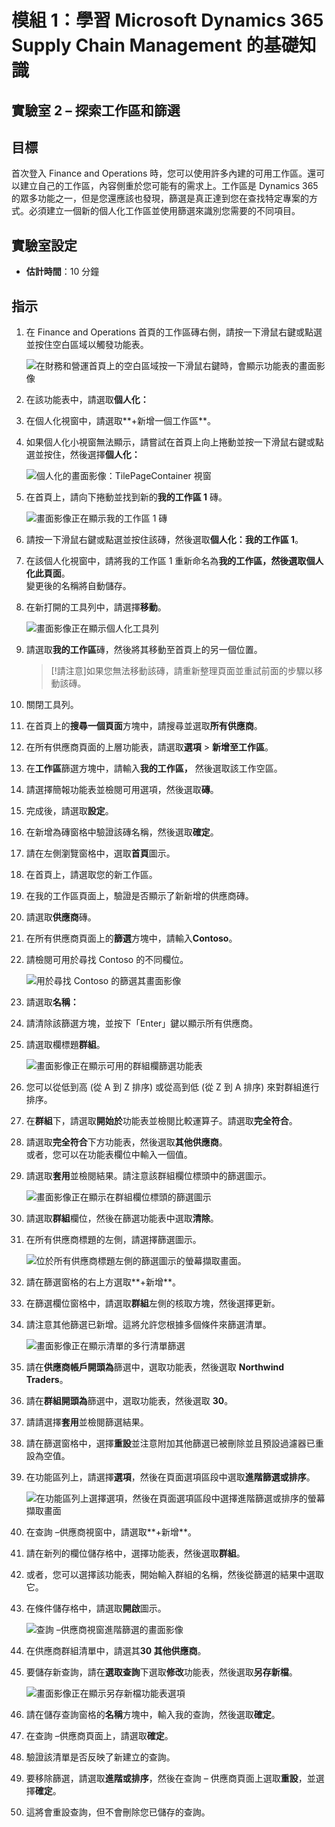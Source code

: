﻿---
lab:
    title: '實驗室 2：探索工作區與篩選'
    module: '模組 1：學習 Microsoft Dynamics 365 Supply Chain Management 的基礎知識'
---

# 模組 1：學習 Microsoft Dynamics 365 Supply Chain Management 的基礎知識

## 實驗室 2 – 探索工作區和篩選

## 目標

首次登入 Finance and Operations 時，您可以使用許多內建的可用工作區。還可以建立自己的工作區，內容側重於您可能有的需求上。工作區是 Dynamics 365 的眾多功能之一，但是您還應該也發現，篩選是真正達到您在查找特定專案的方式。必須建立一個新的個人化工作區並使用篩選來識別您需要的不同項目。

## 實驗室設定

   - **估計時間**：10 分鐘

## 指示

1. 在 Finance and Operations 首頁的工作區磚右側，請按一下滑鼠右鍵或點選並按住空白區域以觸發功能表。

    ![在財務和營運首頁上的空白區域按一下滑鼠右鍵時，會顯示功能表的畫面影像](./media/m1-common-home-page-right-click-personalize.png)

1. 在該功能表中，請選取**個人化：**

1. 在個人化視窗中，請選取**+新增一個工作區**。

1. 如果個人化小視窗無法顯示，請嘗試在首頁上向上捲動並按一下滑鼠右鍵或點選並按住，然後選擇**個人化：**

    ![個人化的畫面影像：TilePageContainer 視窗](./media/m1-common-home-page-right-click-personalize-window.png)

1. 在首頁上，請向下捲動並找到新的**我的工作區 1** 磚。

    ![畫面影像正在顯示我的工作區 1 磚](./media/m1-common-home-page-my-workspace-1.png)

1. 請按一下滑鼠右鍵或點選並按住該磚，然後選取**個人化：我的工作區 1**。

1. 在該個人化視窗中，請將我的工作區 1 重新命名為**我的工作區，**然後選取**個人化此頁面**。  
    變更後的名稱將自動儲存。

1. 在新打開的工具列中，請選擇**移動**。

    ![畫面影像正在顯示個人化工具列](./media/m1-common-personize-this-page-toolbar.png)

1. 請選取**我的工作區**磚，然後將其移動至首頁上的另一個位置。

    >[!請注意]如果您無法移動該磚，請重新整理頁面並重試前面的步驟以移動該磚。

1. 關閉工具列。

1. 在首頁上的**搜尋一個頁面**方塊中，請搜尋並選取**所有供應商**。

1. 在所有供應商頁面的上層功能表，請選取**選項** > **新增至工作區**。

1. 在**工作區**篩選方塊中，請輸入**我的工作區，** 然後選取該工作空區。

1. 請選擇簡報功能表並檢閱可用選項，然後選取**磚**。

1. 完成後，請選取**設定**。

1. 在新增為磚窗格中驗證該磚名稱，然後選取**確定**。

1. 請在左側瀏覽窗格中，選取**首頁**圖示。

1. 在首頁上，請選取您的新工作區。

1. 在我的工作區頁面上，驗證是否顯示了新新增的供應商磚。

1. 請選取**供應商**磚。

1. 在所有供應商頁面上的**篩選**方塊中，請輸入**Contoso**。

1. 請檢閱可用於尋找 Contoso 的不同欄位。

    ![用於尋找 Contoso 的篩選其畫面影像](./media/m1-common-filter-vendor-contoso.png)

1. 請選取**名稱：**

1. 請清除該篩選方塊，並按下「Enter」鍵以顯示所有供應商。

1. 請選取欄標題**群組**。

    ![畫面影像正在顯示可用的群組欄篩選功能表](./media/m1-common-filter-group-column.png)

1. 您可以從低到高 (從 A 到 Z 排序) 或從高到低 (從 Z 到 A 排序) 來對群組進行排序。

1. 在**群組**下，請選取**開始於**功能表並檢閱比較運算子。請選取**完全符合**。

1. 請選取**完全符合**下方功能表，然後選取**其他供應商**。  
    或者，您可以在功能表欄位中輸入一個值。

1. 請選取**套用**並檢閱結果。請注意該群組欄位標頭中的篩選圖示。

    ![畫面影像正在顯示在群組欄位標頭的篩選圖示](./media/m1-common-group-column-filter.png)

1. 請選取**群組**欄位，然後在篩選功能表中選取**清除**。

1. 在所有供應商標題的左側，請選擇篩選圖示。

    ![位於所有供應商標題左側的篩選圖示的螢幕擷取畫面。](./media/m1-common-all-vendors-page-filter.png)

1. 請在篩選窗格的右上方選取**+新增**。

1. 在篩選欄位窗格中，請選取**群組**左側的核取方塊，然後選擇更新。

1. 請注意其他篩選已新增。這將允許您根據多個條件來篩選清單。

    ![畫面影像正在顯示清單的多行清單篩選](./media/m1-common-multi-line-filter.png)

1. 請在**供應商帳戶開頭為**篩選中，選取功能表，然後選取 **Northwind Traders**。

1. 請在**群組開頭為**篩選中，選取功能表，然後選取 **30**。

1. 請請選擇**套用**並檢閱篩選結果。

1. 請在篩選窗格中，選擇**重設**並注意附加其他篩選已被刪除並且預設過濾器已重設為空值。

1. 在功能區列上，請選擇**選項**，然後在頁面選項區段中選取**進階篩選或排序**。

    ![在功能區列上選擇選項，然後在頁面選項區段中選擇進階篩選或排序的螢幕擷取畫面](./media/m1-common-advanced-filter-sort-ribbon.png)

1. 在查詢 –供應商視窗中，請選取**+新增**。

1. 請在新列的欄位儲存格中，選擇功能表，然後選取**群組**。

1. 或者，您可以選擇該功能表，開始輸入群組的名稱，然後從篩選的結果中選取它。

1. 在條件儲存格中，請選取**開啟**圖示。

    ![查詢 –供應商視窗進階篩選的畫面影像](./media/m1-common-inquire-vendor-advanced-filter.png)

1. 在供應商群組清單中，請選其**30 其他供應商**。

1. 要儲存新查詢，請在**選取查詢**下選取**修改**功能表，然後選取**另存新檔**。

    ![畫面影像正在顯示另存新檔功能表選項](./media/m1-common-inquiry-vendors-advanced-filter-save-as.png)

1. 請在儲存查詢窗格的**名稱**方塊中，輸入我的查詢，然後選取**確定**。

1. 在查詢 –供應商頁面上，請選取**確定**。

1. 驗證該清單是否反映了新建立的查詢。

1. 要移除篩選，請選取**進階或排序**，然後在查詢 – 供應商頁面上選取**重設**，並選擇**確定**。

1. 這將會重設查詢，但不會刪除您已儲存的查詢。
